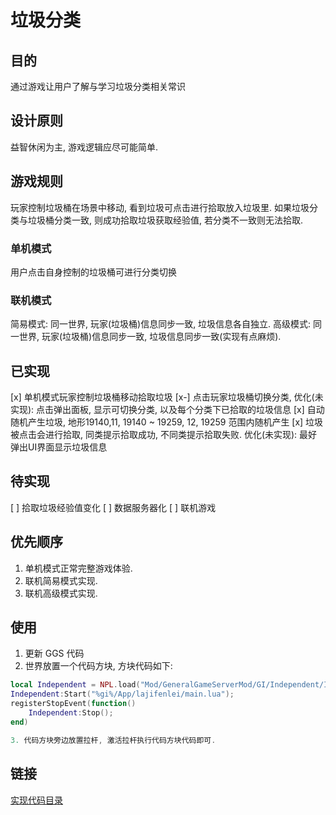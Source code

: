 
# 垃圾分类

## 目的

通过游戏让用户了解与学习垃圾分类相关常识

## 设计原则

益智休闲为主, 游戏逻辑应尽可能简单.

## 游戏规则

玩家控制垃圾桶在场景中移动, 看到垃圾可点击进行拾取放入垃圾里. 如果垃圾分类与垃圾桶分类一致, 则成功拾取垃圾获取经验值, 若分类不一致则无法拾取. 

### 单机模式

用户点击自身控制的垃圾桶可进行分类切换

### 联机模式

简易模式: 同一世界, 玩家(垃圾桶)信息同步一致, 垃圾信息各自独立.
高级模式: 同一世界, 玩家(垃圾桶)信息同步一致, 垃圾信息同步一致(实现有点麻烦).

## 已实现

[x] 单机模式玩家控制垃圾桶移动拾取垃圾
[x-] 点击玩家垃圾桶切换分类,  优化(未实现): 点击弹出面板, 显示可切换分类, 以及每个分类下已拾取的垃圾信息
[x] 自动随机产生垃圾, 地形19140,11, 19140 ~ 19259, 12, 19259 范围内随机产生
[x] 垃圾被点击会进行拾取, 同类提示拾取成功, 不同类提示拾取失败.  优化(未实现): 最好弹出UI界面显示垃圾信息

## 待实现

[ ] 拾取垃圾经验值变化
[ ] 数据服务器化
[ ] 联机游戏

## 优先顺序

1. 单机模式正常完整游戏体验.
2. 联机简易模式实现.
3. 联机高级模式实现.

## 使用

1. 更新 GGS 代码
2. 世界放置一个代码方块, 方块代码如下:

```lua
local Independent = NPL.load("Mod/GeneralGameServerMod/GI/Independent/Independent.lua");
Independent:Start("%gi%/App/lajifenlei/main.lua");
registerStopEvent(function()
    Independent:Stop();
end)

3. 代码方块旁边放置拉杆, 激活拉杆执行代码方块代码即可.
```

## 链接

[实现代码目录](https://gitee.com/__xiaoyao__/GeneralGameServerMod/blob/dev/Mod/GeneralGameServerMod/GI/App/lajifenlei/Readme.md)
